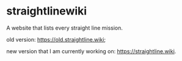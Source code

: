 # straightlinewiki
A website that lists every straight line mission.

old version: https://old.straightline.wiki;

new version that I am currently working on: https://straightline.wiki.
